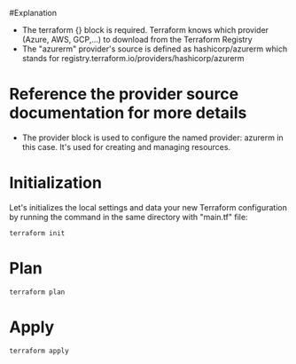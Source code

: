#Explanation

* The terraform {} block is required. Terraform knows which provider (Azure, AWS, GCP,…) to download from the Terraform Registry
* The "azurerm" provider's source is defined as hashicorp/azurerm which stands for registry.terraform.io/providers/hashicorp/azurerm
# Reference the provider source documentation for more details
* The provider block is used to configure the named provider: azurerm in this case. It's used for creating and managing resources.

# Initialization
Let's initializes the local settings and data your new Terraform configuration by running the command in the same directory with "main.tf" file:
```
terraform init
```

# Plan
```
terraform plan
```

# Apply
```
terraform apply
```

